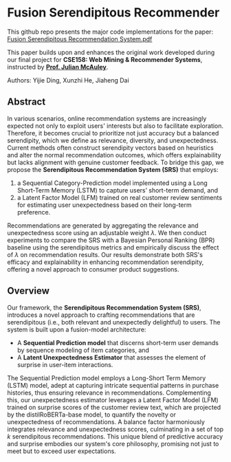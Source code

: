 # Fusion Serendipitous Recommender

This github repo presents the major code implementations for the paper: 
[Fusion Serendipitous Recommendation System.pdf](./Fusion%20Serendipitous%20Recommendation%20System.pdf)

This paper builds upon and enhances the original work developed during our final project for **CSE158: Web Mining & Recommender Systems**, instructed by [**Prof. Julian McAuley**](https://cseweb.ucsd.edu/~jmcauley).

Authors: Yijie Ding, Xunzhi He, Jiaheng Dai


## Abstract

In various scenarios, online recommendation systems are increasingly expected not only to exploit users' interests but also to facilitate exploration. Therefore, it becomes crucial to prioritize not just accuracy but a balanced serendipity, which we define as relevance, diversity, and unexpectedness. Current methods often construct serendipity vectors based on heuristics and alter the normal recommendation outcomes, which offers explainability but lacks alignment with genuine customer feedback. To bridge this gap, we propose the **Serendipitous Recommendation System (SRS)** that employs:
1. a Sequential Category-Prediction model implemented using a Long Short-Term Memory (LSTM) to capture users’ short-term demand, and
2. a Latent Factor Model (LFM) trained on real customer review sentiments for estimating user unexpectedness based on their long-term preference.

Recommendations are generated by aggregating the relevance and unexpectedness score using an adjustable weight $\lambda$. We then conduct experiments to compare the SRS with a Bayesian Personal Ranking (BPR) baseline using the serendipitous metrics and empirically discuss the effect of $\lambda$ on recommendation results. Our results demonstrate both SRS's efficacy and explainability in enhancing recommendation serendipity, offering a novel approach to consumer product suggestions.

## Overview

Our framework, the **Serendipitous Recommendation System (SRS)**, introduces a novel approach to crafting recommendations that are serendipitous (i.e., both relevant and unexpectedly delightful) to users. The system is built upon a fusion-model architecture: 

- A **Sequential Prediction model** that discerns short-term user demands by sequence modeling of item categories, and 
- A **Latent Unexpectedness Estimator** that assesses the element of surprise in user-item interactions.

The Sequential Prediction model employs a Long-Short Term Memory (LSTM) model, adept at capturing intricate sequential patterns in purchase histories, thus ensuring relevance in recommendations. Complementing this, our unexpectedness estimator leverages a Latent Factor Model (LFM) trained on surprise scores of the customer review text, which are projected by the distilRoBERTa-base model, to quantify the novelty or unexpectedness of recommendations. A balance factor harmoniously integrates relevance and unexpectedness scores, culminating in a set of top $k$ serendipitous recommendations. This unique blend of predictive accuracy and surprise embodies our system's core philosophy, promising not just to meet but to exceed user expectations.
